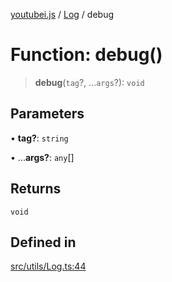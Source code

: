[youtubei.js](../../../README.md) / [Log](../README.md) / debug

# Function: debug()

> **debug**(`tag`?, ...`args`?): `void`

## Parameters

• **tag?**: `string`

• ...**args?**: `any`[]

## Returns

`void`

## Defined in

[src/utils/Log.ts:44](https://github.com/LuanRT/YouTube.js/blob/4ae0cc5c523a2080e68d6c0c1437c78fe318ea30/src/utils/Log.ts#L44)
